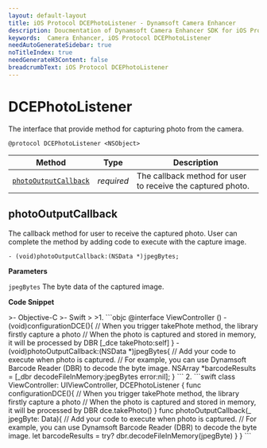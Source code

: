 ```yaml
---
layout: default-layout
title: iOS Protocol DCEPhotoListener - Dynamsoft Camera Enhancer
description: Doucmentation of Dynamsoft Camera Enhancer SDK for iOS Protocol DCEPhotoListener.
keywords:  Camera Enhancer, iOS Protocol DCEPhotoListener
needAutoGenerateSidebar: true
noTitleIndex: true
needGenerateH3Content: false
breadcrumbText: iOS Protocol DCEPhotoListener
---
```


# DCEPhotoListener

The interface that provide method for capturing photo from the camera.

```objc
@protocol DCEPhotoListener <NSObject>
```

| Method | Type | Description |
| ------ | ---- | ----------- |
| [`photoOutputCallback`](#photooutputcallback) | *required* | The callback method for user to receive the captured photo. |

## photoOutputCallback

The callback method for user to receive the captured photo. User can complete the method by adding code to execute with the capture image.

```objc
- (void)photoOutputCallback:(NSData *)jpegBytes;
```

**Parameters**

`jpegBytes` The byte data of the captured image.

**Code Snippet**

<div class="sample-code-prefix"></div>
>- Objective-C
>- Swift
>
>1. 
```objc
@interface ViewController ()<DCEPhotoListener>
- (void)configurationDCE(){
   // When you trigger takePhote method, the library firstly capture a photo
   // When the photo is captured and stored in memory, it will be processed by DBR
   [_dce takePhoto:self]
}
- (void)photoOutputCallback:(NSData *)jpegBytes{
   // Add your code to execute when photo is captured.
   // For example, you can use Dynamsoft Barcode Reader (DBR) to decode the byte image.
   NSArray<iTextResult*> *barcodeResults = [_dbr decodeFileInMemory:jpegBytes error:nil];
}
```
2. 
```swift
class ViewController: UIViewController, DCEPhotoListener {
   func configurationDCE(){
          // When you trigger takePhote method, the library firstly capture a photo
          // When the photo is captured and stored in memory, it will be processed by DBR
          dce.takePhoto()
   }
   func photoOutputCallback(_ jpegByte: Data){
          // Add your code to execute when photo is captured.
          // For example, you can use Dynamsoft Barcode Reader (DBR) to decode the byte image.
          let barcodeResults = try? dbr.decodeFileInMemory(jpegByte)
   }
}
```
